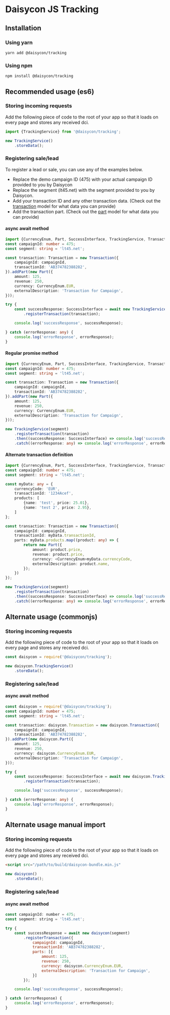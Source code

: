 # Daisycon JS Tracking

## Installation

### Using yarn
```text
yarn add @daisycon/tracking
```

### Using npm
```text
npm install @daisycon/tracking
```

## Recommended usage (es6)

### Storing incoming requests
Add the following piece of code to the root of your app so that it loads on every page and stores any received dci.

```typescript
import {TrackingService} from '@daisycon/tracking';

new TrackingService()
	.storeData();
```


### Registering sale/lead
To register a lead or sale, you can use any of the examples below. 
* Replace the demo campaign ID (475) with your actual campaign ID provided to you by Daisycon
* Replace the segment (lt45.net) with the segment provided to you by Daisycon.
* Add your transaction ID and any other transaction data. (Check out the [transaction](blob/main/src/models/transaction.ts) model for what data you can provide)
* Add the transaction part. (Check out the [part](blob/main/src/models/transaction.ts) model for what data you can provide)

#### async await method

```typescript
import {CurrencyEnum, Part, SuccessInterface, TrackingService, Transaction} from '@daisycon/tracking';
const campaignId: number = 475;
const segment: string = 'lt45.net';

const transaction: Transaction = new Transaction({
	campaignId: campaignId,
	transactionId: 'AB374782388282',
}).addPart(new Part({
	amount: 125,
	revenue: 250,
	currency: CurrencyEnum.EUR,
	externalDescription: 'Transaction for Campaign',
}));

try {
	const successResponse: SuccessInterface = await new TrackingService(segment)
		.registerTransaction(transaction);

	console.log('successResponse', successResponse);

} catch (errorResponse: any) {
	console.log('errorResponse', errorResponse);
}
```

#### Regular promise method

```typescript
import {CurrencyEnum, Part, SuccessInterface, TrackingService, Transaction} from '@daisycon/tracking';
const campaignId: number = 475;
const segment: string = 'lt45.net';

const transaction: Transaction = new Transaction({
	campaignId: campaignId,
	transactionId: 'AB374782388282',
}).addPart(new Part({
	amount: 125,
	revenue: 250,
	currency: CurrencyEnum.EUR,
	externalDescription: 'Transaction for Campaign',
}));

new TrackingService(segment)
	.registerTransaction(transaction)
	.then((successResponse: SuccessInterface) => console.log('successResponse', successResponse))
	.catch((errorResponse: any) => console.log('errorResponse', errorResponse));
```

#### Alternate transaction definition

```typescript
import {CurrencyEnum, Part, SuccessInterface, TrackingService, Transaction} from '@daisycon/tracking';
const campaignId: number = 475;
const segment: string = 'lt45.net';

const myData: any = {
	currencyCode: 'EUR',
	transactionId: '1234Acef',
	products: [
		{name: 'test', price: 25.01},
		{name: 'test 2', price: 2.95},
	]
};

const transaction: Transaction = new Transaction({
	campaignId: campaignId,
	transactionId: myData.transactionId,
	parts: myData.products.map((product: any) => {
		return new Part({
			amount: product.price,
			revenue: product.price,
			currency: <CurrencyEnum>myData.currencyCode,
			externalDescription: product.name,
		});
	})
});

new TrackingService(segment)
	.registerTransaction(transaction)
	.then((successResponse: SuccessInterface) => console.log('successResponse', successResponse))
	.catch((errorResponse: any) => console.log('errorResponse', errorResponse));
```

## Alternate usage (commonjs)

### Storing incoming requests
Add the following piece of code to the root of your app so that it loads on every page and stores any received dci.

```typescript
const daisycon = require('@daisycon/tracking');

new daisycon.TrackingService()
	.storeData();
```

### Registering sale/lead
#### async await method

```typescript
const daisycon = require('@daisycon/tracking');
const campaignId: number = 475;
const segment: string = 'lt45.net';

const transaction: daisycon.Transaction = new daisycon.Transaction({
	campaignId: campaignId,
	transactionId: 'AB374782388282',
}).addPart(new daisycon.Part({
	amount: 125,
	revenue: 250,
	currency: daisycon.CurrencyEnum.EUR,
	externalDescription: 'Transaction for Campaign',
}));

try {
	const successResponse: SuccessInterface = await new daisycon.TrackingService(segment)
		.registerTransaction(transaction);

	console.log('successResponse', successResponse);

} catch (errorResponse: any) {
	console.log('errorResponse', errorResponse);
}
```

## Alternate usage manual import

### Storing incoming requests
Add the following piece of code to the root of your app so that it loads on every page and stores any received dci.

```html
<script src="/path/to/build/daisycon-bundle.min.js"
```

```javascript
new daisycon()
	.storeData();
```

### Registering sale/lead
#### async await method

```javascript
const campaignId: number = 475;
const segment: string = 'lt45.net';

try {
	const successResponse = await new daisycon(segment)
		.registerTransaction({
			campaignId: campaignId,
			transactionId: 'AB374782388282',
			parts: [{
				amount: 125,
				revenue: 250,
				currency: daisycon.CurrencyEnum.EUR,
				externalDescription: 'Transaction for Campaign',
			}]
		});

	console.log('successResponse', successResponse);

} catch (errorResponse) {
	console.log('errorResponse', errorResponse);
}
```
